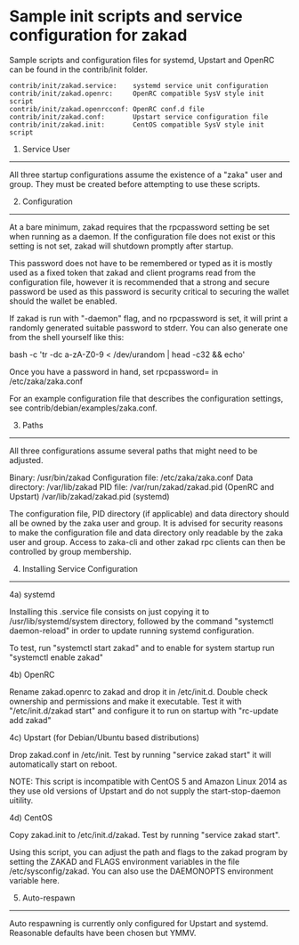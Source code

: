 Sample init scripts and service configuration for zakad
==========================================================

Sample scripts and configuration files for systemd, Upstart and OpenRC
can be found in the contrib/init folder.

    contrib/init/zakad.service:    systemd service unit configuration
    contrib/init/zakad.openrc:     OpenRC compatible SysV style init script
    contrib/init/zakad.openrcconf: OpenRC conf.d file
    contrib/init/zakad.conf:       Upstart service configuration file
    contrib/init/zakad.init:       CentOS compatible SysV style init script

1. Service User
---------------------------------

All three startup configurations assume the existence of a "zaka" user
and group.  They must be created before attempting to use these scripts.

2. Configuration
---------------------------------

At a bare minimum, zakad requires that the rpcpassword setting be set
when running as a daemon.  If the configuration file does not exist or this
setting is not set, zakad will shutdown promptly after startup.

This password does not have to be remembered or typed as it is mostly used
as a fixed token that zakad and client programs read from the configuration
file, however it is recommended that a strong and secure password be used
as this password is security critical to securing the wallet should the
wallet be enabled.

If zakad is run with "-daemon" flag, and no rpcpassword is set, it will
print a randomly generated suitable password to stderr.  You can also
generate one from the shell yourself like this:

bash -c 'tr -dc a-zA-Z0-9 < /dev/urandom | head -c32 && echo'

Once you have a password in hand, set rpcpassword= in /etc/zaka/zaka.conf

For an example configuration file that describes the configuration settings,
see contrib/debian/examples/zaka.conf.

3. Paths
---------------------------------

All three configurations assume several paths that might need to be adjusted.

Binary:              /usr/bin/zakad
Configuration file:  /etc/zaka/zaka.conf
Data directory:      /var/lib/zakad
PID file:            /var/run/zakad/zakad.pid (OpenRC and Upstart)
                     /var/lib/zakad/zakad.pid (systemd)

The configuration file, PID directory (if applicable) and data directory
should all be owned by the zaka user and group.  It is advised for security
reasons to make the configuration file and data directory only readable by the
zaka user and group.  Access to zaka-cli and other zakad rpc clients
can then be controlled by group membership.

4. Installing Service Configuration
-----------------------------------

4a) systemd

Installing this .service file consists on just copying it to
/usr/lib/systemd/system directory, followed by the command
"systemctl daemon-reload" in order to update running systemd configuration.

To test, run "systemctl start zakad" and to enable for system startup run
"systemctl enable zakad"

4b) OpenRC

Rename zakad.openrc to zakad and drop it in /etc/init.d.  Double
check ownership and permissions and make it executable.  Test it with
"/etc/init.d/zakad start" and configure it to run on startup with
"rc-update add zakad"

4c) Upstart (for Debian/Ubuntu based distributions)

Drop zakad.conf in /etc/init.  Test by running "service zakad start"
it will automatically start on reboot.

NOTE: This script is incompatible with CentOS 5 and Amazon Linux 2014 as they
use old versions of Upstart and do not supply the start-stop-daemon uitility.

4d) CentOS

Copy zakad.init to /etc/init.d/zakad. Test by running "service zakad start".

Using this script, you can adjust the path and flags to the zakad program by
setting the ZAKAD and FLAGS environment variables in the file
/etc/sysconfig/zakad. You can also use the DAEMONOPTS environment variable here.

5. Auto-respawn
-----------------------------------

Auto respawning is currently only configured for Upstart and systemd.
Reasonable defaults have been chosen but YMMV.
